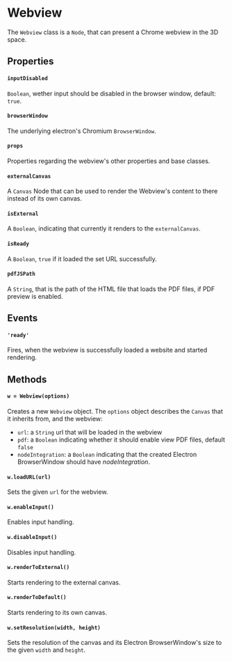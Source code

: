 # Webview

The `Webview` class is a `Node`, that can present a Chrome webview in the 3D space.

## Properties
#### `inputDisabled`
`Boolean`, wether input should be disabled in the browser window, default: `true`.

#### `browserWindow`
The underlying electron's Chromium `BrowserWindow`.

#### `props`
Properties regarding the webview's other properties and base classes.

#### `externalCanvas`
A `Canvas` Node that can be used to render the Webview's content to there instead of its own canvas.

#### `isExternal`
A `Boolean`, indicating that currently it renders to the `externalCanvas`.

#### `isReady`
A `Boolean`, `true` if it loaded the set URL successfully.

#### `pdfJSPath`
A `String`, that is the path of the HTML file that loads the PDF files, if PDF
preview is enabled.

## Events
#### `'ready'`
Fires, when the webview is successfully loaded a website and started rendering.

## Methods
#### `w = Webview(options)`
Creates a new `Webview` object. The `options` object describes the `Canvas` that it inherits from, and the webview:
- `url`: a `String` url that will be loaded in the webview
- `pdf`: a `Boolean` indicating whether it should enable view PDF files, default `false`
- `nodeIntegration`: a `Boolean` indicating that the created Electron BrowserWindow should have *nodeIntegration*.

#### `w.loadURL(url)`
Sets the given `url` for the webview.

#### `w.enableInput()`
Enables input handling.

#### `w.disableInput()`
Disables input handling.

#### `w.renderToExternal()`
Starts rendering to the external canvas.

#### `w.renderToDefault()`
Starts rendering to its own canvas.

#### `w.setResolution(width, height)`
Sets the resolution of the canvas and its Electron BrowserWindow's size to the given `width` and `height`.
